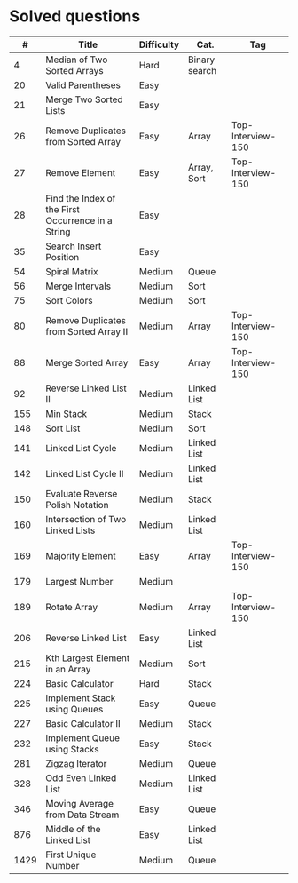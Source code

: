 # Solved questions

| #    | Title                                              | Difficulty | Cat.          | Tag               |
|------|----------------------------------------------------|------------|---------------|-------------------|
| 4    | Median of Two Sorted Arrays                        | Hard       | Binary search |                   |
| 20   | Valid Parentheses                                  | Easy       |               |                   |
| 21   | Merge Two Sorted Lists                             | Easy       |               |                   |
| 26   | Remove Duplicates from Sorted Array                | Easy       | Array         | Top-Interview-150 |
| 27   | Remove Element                                     | Easy       | Array, Sort   | Top-Interview-150 |
| 28   | Find the Index of the First Occurrence in a String | Easy       |               |                   |
| 35   | Search Insert Position                             | Easy       |               |                   |
| 54   | Spiral Matrix                                      | Medium     | Queue         |                   |
| 56   | Merge Intervals                                    | Medium     | Sort          |                   |
| 75   | Sort Colors                                        | Medium     | Sort          |                   |
| 80   | Remove Duplicates from Sorted Array II             | Medium     | Array         | Top-Interview-150 |
| 88   | Merge Sorted Array                                 | Easy       | Array         | Top-Interview-150 |
| 92   | Reverse Linked List II                             | Medium     | Linked List   |                   |
| 155  | Min Stack                                          | Medium     | Stack         |                   |
| 148  | Sort List                                          | Medium     | Sort          |                   |
| 141  | Linked List Cycle                                  | Medium     | Linked List   |                   |
| 142  | Linked List Cycle II                               | Medium     | Linked List   |                   |
| 150  | Evaluate Reverse Polish Notation                   | Medium     | Stack         |                   |
| 160  | Intersection of Two Linked Lists                   | Medium     | Linked List   |                   |
| 169  | Majority Element                                   | Easy       | Array         | Top-Interview-150 |
| 179  | Largest Number                                     | Medium     |               |                   |
| 189  | Rotate Array                                       | Medium     | Array         | Top-Interview-150 |
| 206  | Reverse Linked List                                | Easy       | Linked List   |                   |
| 215  | Kth Largest Element in an Array                    | Medium     | Sort          |                   |
| 224  | Basic Calculator                                   | Hard       | Stack         |                   |
| 225  | Implement Stack using Queues                       | Easy       | Queue         |                   |
| 227  | Basic Calculator II                                | Medium     | Stack         |                   |
| 232  | Implement Queue using Stacks                       | Easy       | Stack         |                   |
| 281  | Zigzag Iterator                                    | Medium     | Queue         |                   |
| 328  | Odd Even Linked List                               | Medium     | Linked List   |                   |
| 346  | Moving Average from Data Stream                    | Easy       | Queue         |                   |
| 876  | Middle of the Linked List                          | Easy       | Linked List   |                   |
| 1429 | First Unique Number                                | Medium     | Queue         |                   |